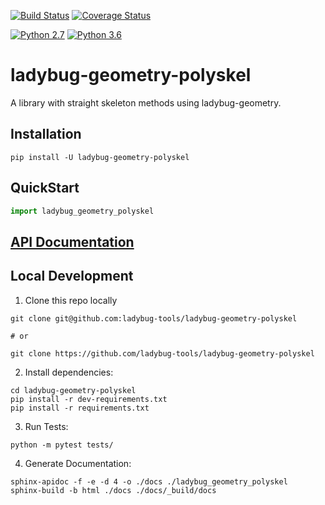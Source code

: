 [![Build Status](https://travis-ci.org/ladybug-tools/ladybug-geometry-polyskel.svg?branch=master)](https://travis-ci.org/ladybug-tools/ladybug-geometry-polyskel)
[![Coverage Status](https://coveralls.io/repos/github/ladybug-tools/ladybug-geometry-polyskel/badge.svg?branch=master)](https://coveralls.io/github/ladybug-tools/ladybug-geometry-polyskel)

[![Python 2.7](https://img.shields.io/badge/python-2.7-green.svg)](https://www.python.org/downloads/release/python-270/) [![Python 3.6](https://img.shields.io/badge/python-3.6-blue.svg)](https://www.python.org/downloads/release/python-360/)

# ladybug-geometry-polyskel

A library with straight skeleton methods using ladybug-geometry.

## Installation

```console
pip install -U ladybug-geometry-polyskel
```

## QuickStart

```python
import ladybug_geometry_polyskel

```

## [API Documentation](http://ladybug-tools.github.io/ladybug-geometry-polyskel/docs)

## Local Development
1. Clone this repo locally
```console
git clone git@github.com:ladybug-tools/ladybug-geometry-polyskel

# or

git clone https://github.com/ladybug-tools/ladybug-geometry-polyskel
```
2. Install dependencies:
```console
cd ladybug-geometry-polyskel
pip install -r dev-requirements.txt
pip install -r requirements.txt
```

3. Run Tests:
```console
python -m pytest tests/
```

4. Generate Documentation:
```console
sphinx-apidoc -f -e -d 4 -o ./docs ./ladybug_geometry_polyskel
sphinx-build -b html ./docs ./docs/_build/docs
```
